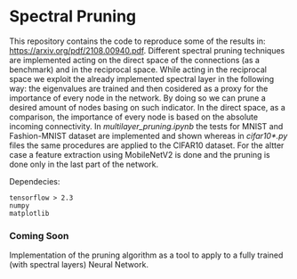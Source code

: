 # Spectral Pruning
This repository contains the code to reproduce some of the results in: https://arxiv.org/pdf/2108.00940.pdf.
Different spectral pruning techniques are implemented acting on the direct space of the connections (as a benchmark) and in the reciprocal space.
While acting in the reciprocal space we exploit the already implemented spectral layer in the following way:
the eigenvalues are trained and then cosidered as a proxy for the importance of every node in the network. By doing so we can prune a desired amount of nodes basing on such indicator.
In the direct space, as a comparison, the importance of every node is based on the absolute incoming connectivity.
In <em>multilayer_pruning.ipynb</em> the tests for MNIST and Fashion-MNIST dataset are implemented and shown whereas in <em>cifar10*.py</em> files the same procedures are applied to the CIFAR10 dataset. For the altter case a feature extraction using MobileNetV2 is done and the pruning is done only in the last part of the network.

Dependecies:
```
tensorflow > 2.3
numpy
matplotlib
```

### Coming Soon
Implementation of the pruning algorithm as a tool to apply to a fully trained (with spectral layers) Neural Network.

